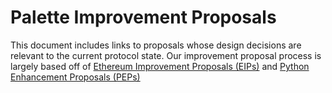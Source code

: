# Palette Improvement Proposals
This document includes links to proposals whose design decisions are relevant to the current protocol state. Our improvement proposal process is largely based off of [Ethereum Improvement Proposals (EIPs)](https://github.com/ethereum/EIPs) and [Python Enhancement Proposals (PEPs)](https://peps.python.org/pep-0000/)